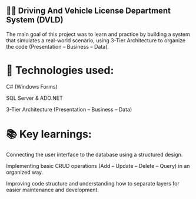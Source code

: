 ## 🪪🚗 Driving And Vehicle License Department System (DVLD)
The main goal of this project was to learn and practice by building a system that simulates a real-world scenario, using 3-Tier Architecture to organize the code (Presentation – Business – Data).

# 🔧 Technologies used:

 C# (Windows Forms)

 SQL Server & ADO.NET

 3-Tier Architecture (Presentation – Business – Data)

# 📚 Key learnings:

Connecting the user interface to the database using a structured design.

Implementing basic CRUD operations (Add – Update – Delete – Query) in an organized way.

Improving code structure and understanding how to separate layers for easier maintenance and development.
